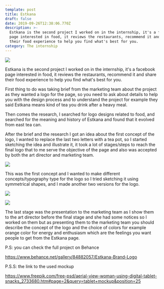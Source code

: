 ```yaml
---
template: post
title: Estkana
draft: false
date: 2019-09-26T12:38:06.770Z
description: >-
  Estkana is the second project I worked on in the internship, it's a facebook
  page interested in food, it reviews the restaurants, recommend it and share
  their food experience to help you find what's best for you.
category: The internship
---
```

![](/media/estkana-mockup-2.png)





Estkana is the second project I worked on in the internship, it's a facebook page interested in food, it reviews the restaurants, recommend it and share their food experience to help you find what's best for you.



First thing to do was taking brief from the marketing team about the project as they wanted a logo for the page, so you need to ask about details to help you with the design process and to understand the project for example they said Estkana means kind of tea you  drink after a heavy meal.



Then comes the research, I searched for logo designs related to food, and searched for the meaning and history of Estkana and found that it evolved from east tea can.



After the brief and the research I got an idea about the first concept of the logo, I wanted to replace the last two letters with a tea pot, so I started sketching the  idea and illustrate it, it took a lot of stages/steps to reach the final logo that to me serve the objective of the page and also was accepted by both the art director and marketing team.



![](/media/logo-1-final-walahy.jpg)



This was the first concept and I wanted to make different concepts/typography type for the logo so I tried sketching it using symmetrical shapes, and I made another two versions for the logo.



![](/media/logo-2-final-walahy.jpg)

![](/media/logo-3final-walahy.jpg)



The last stage was the presentation to the marketing team as I show them to the art director before the final stage and she had some notices so I worked on them but as presenting them to the marketing team you should describe the concept of the logo and the choice of colors for example orange color for energy and enthusiasm which are the feelings you want people to get from the Estkana page.



P.S: you can check the full project on Behance 

https://www.behance.net/gallery/84882057/Estkana-Brand-Logo



P.S.S: the link to the used mockup

https://www.freepik.com/free-psd/aerial-view-woman-using-digital-tablet-snacks_2733680.htm#page=2&query=tablet+mockup&position=25

